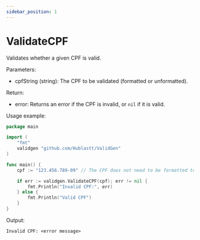 ```yaml
---
sidebar_position: 1
---
```

# ValidateCPF

Validates whether a given CPF is valid.

Parameters:
- cpfString (string): The CPF to be validated (formatted or unformatted).

Return:
- error: Returns an error if the CPF is invalid, or `nil` if it is valid.

Usage example:
```go
package main

import (
	"fmt"
	validgen "github.com/Hublastt/ValidGen"
)

func main() {
	cpf := "123.456.789-09" // The CPF does not need to be formatted to be validated

	if err := validgen.ValidateCPF(cpf); err != nil {
		fmt.Println("Invalid CPF:", err)
	} else {
		fmt.Println("Valid CPF")
	}
}
```

Output:
```
Invalid CPF: <error message>
```

